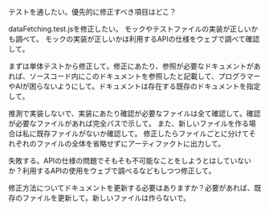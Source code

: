 テストを通したい。優先的に修正すべき項目はどこ？

dataFetching.test.jsを修正したい。
モックやテストファイルの実装が正しいかも調べて。
モックの実装が正しいかは利用するAPIの仕様をウェブで調べて確認して。

まずは単体テストから修正して。修正にあたり、参照が必要なドキュメントがあれば、ソースコード内にこのドキュメントを参照したと記載して、プログラマーやAIが困らないようにして。ドキュメントは存在する既存のドキュメントを指定して。

推測で実装しないで、実装にあたり確認が必要なファイルは全て確認して。確認が必要なファイルがあれば完全パスで示して。
また、新しいファイルを作る場合は私に既存ファイルがないか確認して。
修正したらファイルごとに分けてそれぞれのファイルの全体を省略せずにアーティファクトに出力して。


失敗する。APIの仕様の問題でそもそも不可能なことをしようとはしていないか？利用するAPIの使用をウェブで調べるなどもしつつ修正して。

修正方法についてドキュメントを更新する必要はありますか？必要があれば、既存のファイルを更新して。新しいファイルは作らないで。
